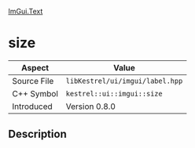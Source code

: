 [ImGui.Text](index.md)
# size
| Aspect | Value |
| --- | --- |
| Source File | `libKestrel/ui/imgui/label.hpp` |
| C++ Symbol | `kestrel::ui::imgui::size` |
| Introduced | Version 0.8.0 |
## Description
